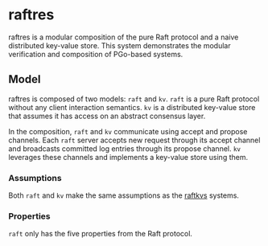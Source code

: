 # raftres

raftres is a modular composition of the pure Raft protocol and a naive
distributed key-value store. This system demonstrates the modular verification
and composition of PGo-based systems.

## Model

raftres is composed of two models: `raft` and `kv`. `raft` is a pure Raft
protocol without any client interaction semantics. `kv` is a distributed
key-value store that assumes it has access on an abstract consensus layer.

In the composition, `raft` and `kv` communicate using accept and propose
channels. Each `raft` server accepts new request through its accept channel and
broadcasts committed log entries through its propose channel. `kv` leverages these
channels and implements a key-value store using them.

### Assumptions

Both `raft` and `kv` make the same assumptions as the [raftkvs](/systems/raftkvs/) systems.

### Properties

`raft` only has the five properties from the Raft protocol.